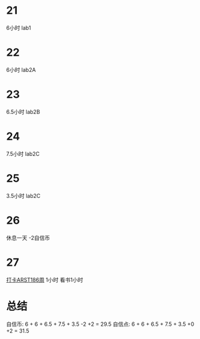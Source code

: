 # 21
6小时 lab1

# 22
6小时 lab2A

# 23
6.5小时 lab2B

# 24
7.5小时 lab2C

# 25
3.5小时 lab2C

# 26
休息一天 -2自信币

# 27
[打卡ARST186周](https://www.wolfdan.cn/ARST%E6%89%93%E5%8D%A1%E7%AC%AC186%E5%91%A8-186-521/) 1小时
看书1小时

# 总结
自信币: 6 + 6 + 6.5 + 7.5 + 3.5 -2 +2 = 29.5
自信点: 6 + 6 + 6.5 + 7.5 + 3.5 +0 +2 = 31.5
